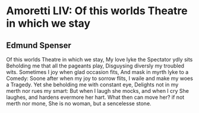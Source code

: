 # Amoretti LIV: Of this worlds Theatre in which we stay
## Edmund Spenser
Of this worlds Theatre in which we stay,
My love lyke the Spectator ydly sits
Beholding me that all the pageants play,
Disguysing diversly my troubled wits.
Sometimes I joy when glad occasion fits,
And mask in myrth lyke to a Comedy:
Soone after when my joy to sorrow flits,
I waile and make my woes a Tragedy.
Yet she beholding me with constant eye,
Delights not in my merth nor rues my smart:
But when I laugh she mocks, and when I cry
She laughes, and hardens evermore her hart.
What then can move her? if not merth nor mone,
She is no woman, but a sencelesse stone.